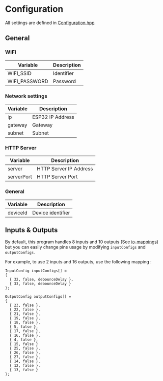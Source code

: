 # Configuration

All settings are defined in [Configuration.hpp](src/Configuration.hpp)

## General
### WiFi
|Variable| Description |
|------|-------------|
|WIFI_SSID| Identifier  |
|WIFI_PASSWORD| Password    |

### Network settings
|Variable| Description      |
|------|------------------|
|ip| ESP32 IP Address |
|gateway| Gateway          |
|subnet| Subnet           |

### HTTP Server
|Variable| Description            |
|------|------------------------|
|server| HTTP Server IP Address |
|serverPort| HTTP Server Port       |

### General
| Variable   | Description                                                     |
|------------|-----------------------------------------------------------------|
| deviceId   | Device identifier |

## Inputs & Outputs
By default, this program handles 8 inputs and 10 outputs (See [io-mappings](io-mappings.md)) but you can easily change pins usage by modifying ``inputConfigs`` and ``outputConfigs``.

For example, to use 2 inputs and 16 outputs, use the following mapping :
```
InputConfig inputConfigs[] =
{
  { 32, false, debounceDelay },
  { 33, false, debounceDelay }
};

OutputConfig outputConfigs[] =
{
  { 23, false },
  { 22, false },
  { 21, false },
  { 19, false },
  { 18, false },
  { 5, false },
  { 17, false },
  { 16, false },
  { 4, false },
  { 15, false }
  { 25, false },
  { 26, false },
  { 27, false },
  { 14, false },
  { 12, false },
  { 13, false }
};
```

